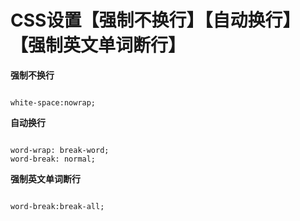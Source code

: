 # CSS设置【强制不换行】【自动换行】【强制英文单词断行】


**强制不换行**

<pre><code class="language-css">
white-space:nowrap;
</code></pre>

**自动换行**

<pre><code class="language-css">
word-wrap: break-word;
word-break: normal;
</code></pre>

**强制英文单词断行**

<pre><code class="language-css">
word-break:break-all;
</code></pre>